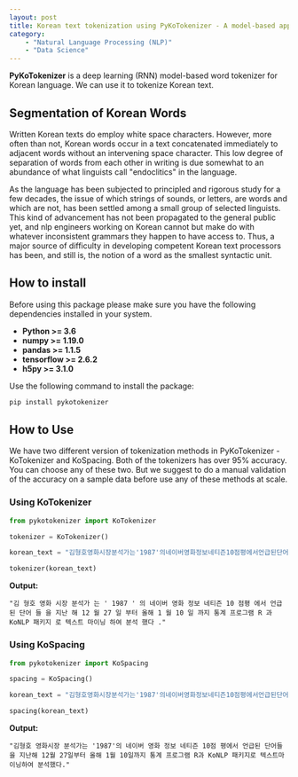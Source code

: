 ```yaml
---
layout: post
title: Korean text tokenization using PyKoTokenizer - A model-based approach
category: 
    - "Natural Language Processing (NLP)"
    - "Data Science"
---
```


**PyKoTokenizer** is a deep learning (RNN) model-based word tokenizer for Korean language. We can use it to tokenize Korean text.

## Segmentation of Korean Words
Written Korean texts do employ white space characters. However, more often than not,
Korean words occur in a text concatenated immediately to adjacent words without
an intervening space character. This low degree of separation of words from
each other in writing is due somewhat to an abundance of what linguists call "endoclitics" 
in the language.

As the language has been subjected to principled and rigorous study for a few
decades, the issue of which strings of sounds, or letters, are words and which are
not, has been settled among a small group of selected linguists. This kind of
advancement has not been propagated to the general public yet, and nlp
engineers working on Korean cannot but make do with whatever inconsistent
grammars they happen to have access to. Thus, a major source of difficulty in
developing competent Korean text processors has been, and still is, the notion of a word
as the smallest syntactic unit.

## How to install
Before using this package please make sure you have the following dependencies installed in your system.
* **Python >= 3.6**
* **numpy >= 1.19.0**
* **pandas >= 1.1.5**
* **tensorflow >= 2.6.2**
* **h5py >= 3.1.0**

Use the following command to install the package:
```python
pip install pykotokenizer
```

## How to Use

We have two different version of tokenization methods in PyKoTokenizer - KoTokenizer and KoSpacing. Both of the tokenizers has over 95% accuracy. You can choose any of these two. But we suggest to do a manual validation of the accuracy on a sample data before use any of these methods at scale.

### Using KoTokenizer

```python
from pykotokenizer import KoTokenizer

tokenizer = KoTokenizer()

korean_text = "김형호영화시장분석가는'1987'의네이버영화정보네티즌10점평에서언급된단어들을지난해12월27일부터올해1월10일까지통계프로그램R과KoNLP패키지로텍스트마이닝하여분석했다."

tokenizer(korean_text)
```

**Output:**
```
"김 형호 영화 시장 분석가 는 ' 1987 ' 의 네이버 영화 정보 네티즌 10 점평 에서 언급 된 단어 들 을 지난 해 12 월 27 일 부터 올해 1 월 10 일 까지 통계 프로그램 R 과 KoNLP 패키지 로 텍스트 마이닝 하여 분석 했다 ."
```

### Using KoSpacing

```python
from pykotokenizer import KoSpacing

spacing = KoSpacing()

korean_text = "김형호영화시장분석가는'1987'의네이버영화정보네티즌10점평에서언급된단어들을지난해12월27일부터올해1월10일까지통계프로그램R과KoNLP패키지로텍스트마이닝하여분석했다."

spacing(korean_text)
```

**Output:**
```
"김형호 영화시장 분석가는 '1987'의 네이버 영화 정보 네티즌 10점 평에서 언급된 단어들을 지난해 12월 27일부터 올해 1월 10일까지 통계 프로그램 R과 KoNLP 패키지로 텍스트마이닝하여 분석했다."
```
